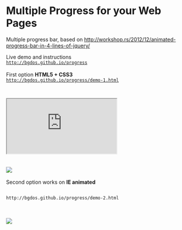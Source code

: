 # Multiple Progress for your Web Pages
Multiple progress bar, based on http://workshop.rs/2012/12/animated-progress-bar-in-4-lines-of-jquery/

Live demo and instructions </br>
<code>http://bgdos.github.io/progress</code></br></br>
First option <b>HTML5 + CSS3</b></br>
<code>http://bgdos.github.io/progress/demo-1.html </br>
<iframe src="http://bgdos.github.io/progress/demo-1.html"></iframe>
</code></br></br>
<img src='https://cloud.githubusercontent.com/assets/12112938/7528928/3ebc03be-f4e5-11e4-971d-e1bcb878e121.JPG'></br></br>
Second option works on <b>IE animated</b></br>
<code></br>
http://bgdos.github.io/progress/demo-2.html </br>
</code></br></br>
<img src='https://cloud.githubusercontent.com/assets/12112938/7527875/70b78d26-f4d5-11e4-9c81-6902de52dcc0.JPG'>
